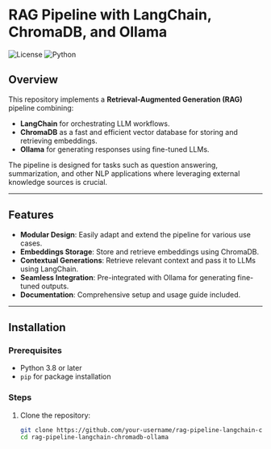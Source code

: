 # RAG Pipeline with LangChain, ChromaDB, and Ollama

![License](https://img.shields.io/badge/license-MIT-blue.svg)
![Python](https://img.shields.io/badge/python-3.8%2B-brightgreen.svg)

## Overview

This repository implements a **Retrieval-Augmented Generation (RAG)** pipeline combining:
- **LangChain** for orchestrating LLM workflows.
- **ChromaDB** as a fast and efficient vector database for storing and retrieving embeddings.
- **Ollama** for generating responses using fine-tuned LLMs.

The pipeline is designed for tasks such as question answering, summarization, and other NLP applications where leveraging external knowledge sources is crucial.

---

## Features

- **Modular Design**: Easily adapt and extend the pipeline for various use cases.
- **Embeddings Storage**: Store and retrieve embeddings using ChromaDB.
- **Contextual Generations**: Retrieve relevant context and pass it to LLMs using LangChain.
- **Seamless Integration**: Pre-integrated with Ollama for generating fine-tuned outputs.
- **Documentation**: Comprehensive setup and usage guide included.

---

## Installation

### Prerequisites
- Python 3.8 or later
- `pip` for package installation

### Steps
1. Clone the repository:
   ```bash
   git clone https://github.com/your-username/rag-pipeline-langchain-chromadb-ollama.git
   cd rag-pipeline-langchain-chromadb-ollama
